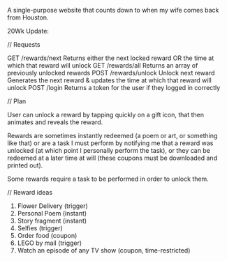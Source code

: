 A single-purpose website that counts down to when my wife comes back from Houston.

20Wk Update:

// Requests

GET /rewards/next
	Returns either the next locked reward OR the time at which that reward will unlock
GET /rewards/all
	Returns an array of previously unlocked rewards
POST /rewards/unlock
	Unlock next reward
	Generates the next reward & updates the time at which that reward will unlock
POST /login
	Returns a token for the user if they logged in correctly

// Plan

User can unlock a reward by tapping quickly on a gift icon, that then animates and reveals the reward.

Rewards are sometimes instantly redeemed (a poem or art, or something like that) or are a task I must perform by notifying me that a reward was unlocked (at which point I personally perform the task), or they can be redeemed at a later time at will (these coupons must be downloaded and printed out).

Some rewards require a task to be performed in order to unlock them.

// Reward ideas

1. Flower Delivery (trigger)
2. Personal Poem (instant)
3. Story fragment (instant)
4. Selfies (trigger)
5. Order food (coupon)
6. LEGO by mail (trigger)
7. Watch an episode of any TV show (coupon, time-restricted)
